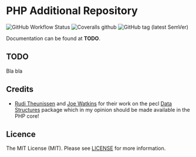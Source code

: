 # PHP Additional Repository

![GitHub Workflow Status](https://img.shields.io/github/workflow/status/php-addition-repository/par/Unit%20tests?label=Unit%20Tests&style=for-the-badge)
![Coveralls github](https://img.shields.io/coveralls/github/php-addition-repository/par?style=for-the-badge)
![GitHub tag (latest SemVer)](https://img.shields.io/github/v/tag/php-addition-repository/par?sort=semver&style=for-the-badge)

Documentation can be found at **TODO**.

## TODO

Bla bla

## Credits

- [Rudi Theunissen](https://github.com/rtheunissen) and [Joe Watkins](https://github.com/krakjoe) for their work on the pecl [Data Structures](https://github.com/php-ds/ext-ds) package which in my opinion should be made available in the PHP core!

## Licence

The MIT License (MIT). Please see [LICENSE](LICENCE.md) for more information.
